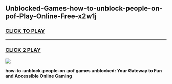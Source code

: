 
## Unblocked-Games-how-to-unblock-people-on-pof-Play-Online-Free-x2w1j
<h3>
<a href="https://premium76.site?title=how-to-unblock-people-on-pof&ref=26A">CLICK TO PLAY</a></h3>
<hr>

<h3>
<a href="https://premium76.site?title=how-to-unblock-people-on-pof&ref=26A">CLICK 2 PLAY</a>
  
</h3>

<a href="https://premium76.site?title=how-to-unblock-people-on-pof&ref=26A"><img src="https://clearcache.store/games.png"></a>


**how-to-unblock-people-on-pof games unblocked: Your Gateway to Fun and Accessible Online Gaming**
